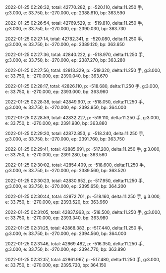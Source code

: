 2022-01-25 02:26:32, total: 42770.282, p: -520.110, delta:11.250 手, g:3.000, e: 33.750, b: -270.000, ep: 2388.610, bp: 363.590

2022-01-25 02:26:54, total: 42769.529, p: -519.810, delta:11.250 手, g:3.000, e: 33.750, b: -270.000, ep: 2390.030, bp: 363.730

2022-01-25 02:27:14, total: 42782.341, p: -520.080, delta:11.250 手, g:3.000, e: 33.750, b: -270.000, ep: 2389.120, bp: 363.650

2022-01-25 02:27:36, total: 42840.222, p: -518.970, delta:11.250 手, g:3.000, e: 33.750, b: -270.000, ep: 2387.270, bp: 363.280

2022-01-25 02:27:56, total: 42813.329, p: -519.320, delta:11.250 手, g:3.000, e: 33.750, b: -270.000, ep: 2390.040, bp: 363.670

2022-01-25 02:28:17, total: 42826.110, p: -518.680, delta:11.250 手, g:3.000, e: 33.750, b: -270.000, ep: 2393.000, bp: 363.960

2022-01-25 02:28:38, total: 42849.907, p: -518.050, delta:11.250 手, g:3.000, e: 33.750, b: -270.000, ep: 2393.950, bp: 364.000

2022-01-25 02:28:59, total: 42832.227, p: -519.110, delta:11.250 手, g:3.000, e: 33.750, b: -270.000, ep: 2391.930, bp: 363.880

2022-01-25 02:29:20, total: 42872.853, p: -518.240, delta:11.250 手, g:3.000, e: 33.750, b: -270.000, ep: 2391.760, bp: 363.750

2022-01-25 02:29:41, total: 42885.691, p: -517.200, delta:11.250 手, g:3.000, e: 33.750, b: -270.000, ep: 2391.280, bp: 363.560

2022-01-25 02:30:02, total: 42854.409, p: -518.600, delta:11.250 手, g:3.000, e: 33.750, b: -270.000, ep: 2389.560, bp: 363.520

2022-01-25 02:30:23, total: 42830.952, p: -517.950, delta:11.250 手, g:3.000, e: 33.750, b: -270.000, ep: 2395.650, bp: 364.200

2022-01-25 02:30:44, total: 42872.701, p: -518.160, delta:11.250 手, g:3.000, e: 33.750, b: -270.000, ep: 2393.520, bp: 363.960

2022-01-25 02:31:05, total: 42837.963, p: -518.500, delta:11.250 手, g:3.000, e: 33.750, b: -270.000, ep: 2393.340, bp: 363.980

2022-01-25 02:31:25, total: 42868.383, p: -517.440, delta:11.250 手, g:3.000, e: 33.750, b: -270.000, ep: 2394.560, bp: 364.000

2022-01-25 02:31:46, total: 42869.482, p: -516.350, delta:11.250 手, g:3.000, e: 33.750, b: -270.000, ep: 2394.770, bp: 363.890

2022-01-25 02:32:07, total: 42861.967, p: -517.480, delta:11.250 手, g:3.000, e: 33.750, b: -270.000, ep: 2395.720, bp: 364.150